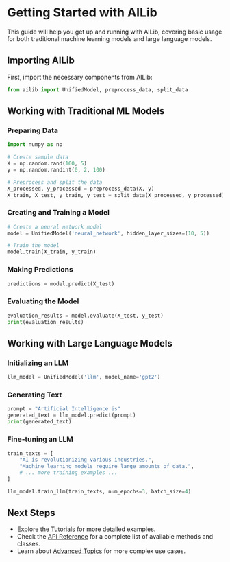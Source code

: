 # Getting Started with AILib

This guide will help you get up and running with AILib, covering basic usage for both traditional machine learning models and large language models.

## Importing AILib

First, import the necessary components from AILib:

```python
from ailib import UnifiedModel, preprocess_data, split_data
```

## Working with Traditional ML Models

### Preparing Data

```python
import numpy as np

# Create sample data
X = np.random.rand(100, 5)
y = np.random.randint(0, 2, 100)

# Preprocess and split the data
X_processed, y_processed = preprocess_data(X, y)
X_train, X_test, y_train, y_test = split_data(X_processed, y_processed)
```

### Creating and Training a Model

```python
# Create a neural network model
model = UnifiedModel('neural_network', hidden_layer_sizes=(10, 5))

# Train the model
model.train(X_train, y_train)
```

### Making Predictions

```python
predictions = model.predict(X_test)
```

### Evaluating the Model

```python
evaluation_results = model.evaluate(X_test, y_test)
print(evaluation_results)
```

## Working with Large Language Models

### Initializing an LLM

```python
llm_model = UnifiedModel('llm', model_name='gpt2')
```

### Generating Text

```python
prompt = "Artificial Intelligence is"
generated_text = llm_model.predict(prompt)
print(generated_text)
```

### Fine-tuning an LLM

```python
train_texts = [
    "AI is revolutionizing various industries.",
    "Machine learning models require large amounts of data.",
    # ... more training examples ...
]

llm_model.train_llm(train_texts, num_epochs=3, batch_size=4)
```

## Next Steps

- Explore the [Tutorials](tutorials/basic_usage.md) for more detailed examples.
- Check the [API Reference](api_reference/unified_model.md) for a complete list of available methods and classes.
- Learn about [Advanced Topics](advanced_topics/fine_tuning_llms.md) for more complex use cases.